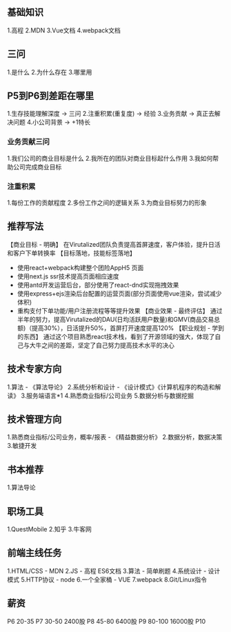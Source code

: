 
## 基础知识
1.高程
2.MDN
3.Vue文档
4.webpack文档

## 三问
1.是什么
2.为什么存在
3.哪里用

## P5到P6到差距在哪里
1.生存技能理解深度  -> 三问
2.注重积累(重复度)  -> 经验
3.业务贡献         -> 真正去解决问题
4.小公司背景       -> +1特长
### 业务贡献三问
1.我们公司的商业目标是什么
2.我所在的团队对商业目标起什么作用
3.我如何帮助公司完成商业目标

### 注重积累
1.每份工作的贡献程度
2.多份工作之间的逻辑关系
3.为商业目标努力的形象

## 推荐写法
【商业目标 - 明确】
在Virutalized团队负责提高首屏速度，客户体验，提升日活和客户下单转换率
【目标落地，技能标签落地】
- 使用react+webpack构建整个团险AppH5 页面
- 使用next.js ssr技术提高页面相应速度
- 使用antd开发运营后台，部分使用了react-dnd实现拖拽效果
- 使用express+ejs渲染后台配置的运营页面(部分页面使用vue渲染，尝试减少体积)
- 重构支付下单功能/用户注册流程等等提升效果
【商业效果 - 最终评估】
通过半年的努力，提高Virutalized的DAU(日均活跃用户数量)和GMV(商品交易总额)（提高30%），日活提升50%，首屏打开速度提高120%
【职业规划 - 学到的东西】
通过这个项目熟悉react技术栈，看到了开源领域的强大，体现了自己与大牛之间的差距，坚定了自己努力提高技术水平的决心

## 技术专家方向
1.算法                          - 《算法导论》
2.系统分析和设计                  - 《设计模式》《计算机程序的构造和解读》
3.服务端语言*1
4.熟悉商业指标/公司业务
5.数据分析与数据挖掘

## 技术管理方向
1.熟悉商业指标/公司业务，概率/报表   - 《精益数据分析》
2.数据分析，数据决策
3.敏捷开发

## 书本推荐
1.算法导论

## 职场工具
1.QuestMobile
2.知乎
3.牛客网

## 前端主线任务
1.HTML/CSS - MDN
2.JS - 高程 ES6文档
3.算法 - 简单刷题
4.系统设计 - 设计模式
5.HTTP协议 - node
6.一个全家桶 - VUE
7.webpack
8.Git/Linux指令

## 薪资
P6 20-35
P7 30-50     2400股
P8 45-80     6400股
P9 80-100    16000股
P10




